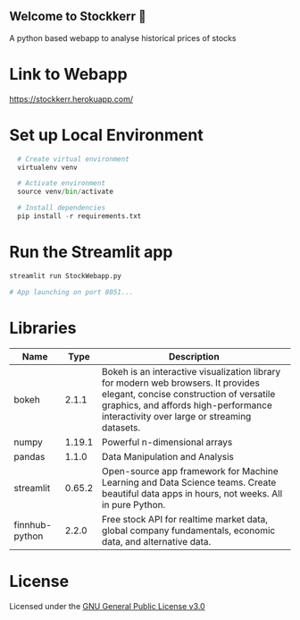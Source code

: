 ## Welcome to Stockkerr :wave:

A python based webapp to analyse historical prices of stocks

# Link to Webapp

https://stockkerr.herokuapp.com/

# Set up Local Environment

```python
  # Create virtual environment
  virtualenv venv

  # Activate environment
  source venv/bin/activate

  # Install dependencies
  pip install -r requirements.txt
```

# Run the Streamlit app

```python
streamlit run StockWebapp.py

# App launching on port 8051...
```

# Libraries

| Name           | Type   | Description                                                                                                                                                                                                          |
| -------------- | ------ | -------------------------------------------------------------------------------------------------------------------------------------------------------------------------------------------------------------------- |
| bokeh          | 2.1.1  | Bokeh is an interactive visualization library for modern web browsers. It provides elegant, concise construction of versatile graphics, and affords high-performance interactivity over large or streaming datasets. |
| numpy          | 1.19.1 | Powerful n-dimensional arrays                                                                                                                                                                                        |
| pandas         | 1.1.0  | Data Manipulation and Analysis                                                                                                                                                                                       |
| streamlit      | 0.65.2 | Open-source app framework for Machine Learning and Data Science teams. Create beautiful data apps in hours, not weeks. All in pure Python.                                                                           |
| finnhub-python | 2.2.0  | Free stock API for realtime market data, global company fundamentals, economic data, and alternative data.                                                                                                           |

# License

Licensed under the [GNU General Public License v3.0](https://github.com/tanmaylaud/stock-analyser/blob/master/LICENSE)
